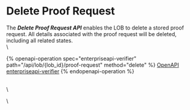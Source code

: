 # Delete Proof Request

The _**Delete Proof Request API**_ enables the LOB to delete a stored proof request. All details associated with the proof request will be deleted, including all related states.\
\


{% openapi-operation spec="enterpriseapi-verifier" path="/api/lob/{lob_id}/proof-request" method="delete" %}
[OpenAPI enterpriseapi-verifier](https://gitbook-x-prod-openapi.4401d86825a13bf607936cc3a9f3897a.r2.cloudflarestorage.com/raw/331b7c3100ddd55448b1badaba450b08f53a172d4f1d9ebc1b13438fec9fe950.txt?X-Amz-Algorithm=AWS4-HMAC-SHA256&X-Amz-Content-Sha256=UNSIGNED-PAYLOAD&X-Amz-Credential=dce48141f43c0191a2ad043a6888781c%2F20250703%2Fauto%2Fs3%2Faws4_request&X-Amz-Date=20250703T134428Z&X-Amz-Expires=172800&X-Amz-Signature=b8f46165757a3d4a2addfbe635a680bbf3ac50ab77c82bff9989b6d0937ba77f&X-Amz-SignedHeaders=host&x-amz-checksum-mode=ENABLED&x-id=GetObject)
{% endopenapi-operation %}

\
\


\
